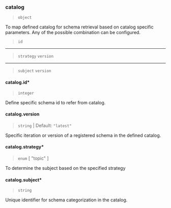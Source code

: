 ### catalog

> `object`

To map defined catalog for schema retrieval based on catalog specific parameters. Any of the possible combination can be configured.

> `id`
-----
> `strategy`
> `version`
-----
> `subject`
> `version`

#### catalog.id\*

> `integer`

Define specific schema id to refer from catalog.

#### catalog.version

> `string` | Default: `"latest"`

Specific iteration or version of a registered schema in the defined catalog.

#### catalog.strategy\*

> `enum` [ "topic" ]

To determine the subject based on the specified strategy

#### catalog.subject\*

> `string`

Unique identifier for schema categorization in the catalog.
